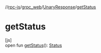 //[rpc-js](../../../index.md)/[grpc_web](../index.md)/[UnaryResponse](index.md)/[getStatus](get-status.md)

# getStatus

[js]\
open fun [getStatus](get-status.md)(): [Status](../-status/index.md)
